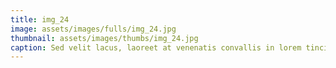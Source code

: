 ```yaml
--- 
title: img_24
image: assets/images/fulls/img_24.jpg 
thumbnail: assets/images/thumbs/img_24.jpg 
caption: Sed velit lacus, laoreet at venenatis convallis in lorem tincidunt. 
--- 
```

